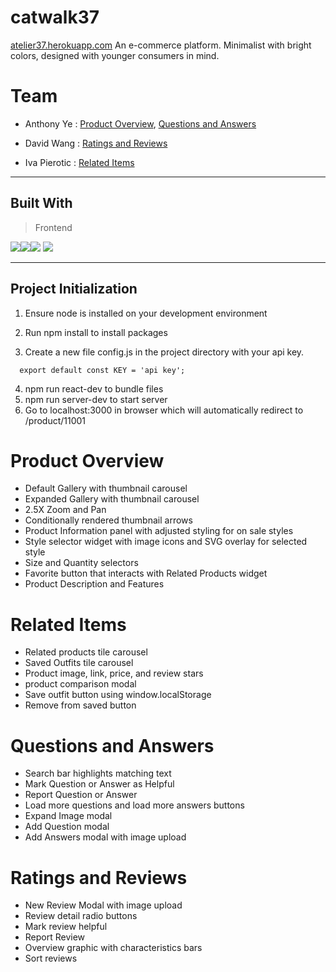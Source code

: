 # catwalk37
[atelier37.herokuapp.com](http://atelier37.herokuapp.com)
An e-commerce platform. Minimalist with bright colors, designed with younger consumers in mind.

# Team
- Anthony Ye : [Product Overview](#Product-Overview), [Questions and Answers](#Questions-and-Answers)

- David Wang : [Ratings and Reviews](#Ratings-and-Reviews)

- Iva Pierotic : [Related Items](#Related-Items)

---

## Built With
> Frontend

<img src="https://img.shields.io/badge/Framework-React-%2362DAFB?logo=react"/><img src="https://img.shields.io/badge/Bundler-Webpack-%2375AFCC?logo=webpack"/><img src="https://img.shields.io/badge/Framework-Express.js-critical?logo=express"/> <img src="https://img.shields.io/badge/HTTP-Axios-purple"/>

---

## Project Initialization

1. Ensure node is installed on your development environment

2. Run npm install to install packages

3. Create a new file config.js in the project directory with your api key.
```
  export default const KEY = 'api key';
```
4. npm run react-dev to bundle files
5. npm run server-dev to start server
6. Go to localhost:3000 in browser which will automatically redirect to /product/11001

# Product Overview

- Default Gallery with thumbnail carousel
- Expanded Gallery with thumbnail carousel
- 2.5X Zoom and Pan
- Conditionally rendered thumbnail arrows
- Product Information panel with adjusted styling for on sale styles
- Style selector widget with image icons and SVG overlay for selected style
- Size and Quantity selectors
- Favorite button that interacts with Related Products widget
- Product Description and Features

# Related Items

- Related products tile carousel
- Saved Outfits tile carousel
- Product image, link, price, and review stars
- product comparison modal
- Save outfit button using window.localStorage
- Remove from saved button
# Questions and Answers

- Search bar highlights matching text
- Mark Question or Answer as Helpful
- Report Question or Answer
- Load more questions and load more answers buttons
- Expand Image modal
- Add Question modal
- Add Answers modal with image upload

# Ratings and Reviews

- New Review Modal with image upload
- Review detail radio buttons
- Mark review helpful
- Report Review
- Overview graphic with characteristics bars
- Sort reviews
